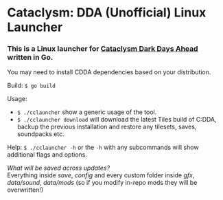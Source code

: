 # Cataclysm: DDA (Unofficial) Linux Launcher

### This is a Linux launcher for [Cataclysm Dark Days Ahead](https://github.com/CleverRaven/Cataclysm-DDA) written in Go. 

You may need to install CDDA dependencies based on your distribution.

Build: `$ go build`

Usage: 
- `$ ./cclauncher` show a generic usage of the tool.
- `$ ./cclauncher download` will download the latest Tiles build of C:DDA, backup the previous installation and restore any tilesets, saves, soundpacks etc.

Help: `$ ./cclauncher -h` or the `-h` with any subcommands will show additional flags and options.



*What will be saved across updates?* <br>
Everything inside *save*, *config* and every custom folder inside *gfx*, *data/sound*, *data/mods* (so if you modify in-repo mods they will be overwritten!)
